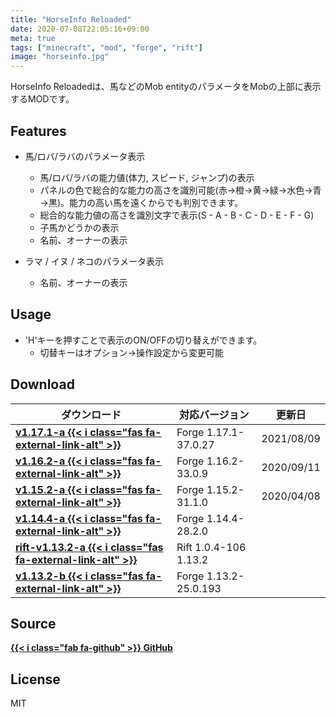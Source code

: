 ```yaml
---
title: "HorseInfo Reloaded"
date: 2020-07-08T22:05:16+09:00
meta: true
tags: ["minecraft", "mod", "forge", "rift"]
image: "horseinfo.jpg"
---
```


HorseInfo Reloadedは、馬などのMob entityのパラメータをMobの上部に表示するMODです。

## Features

* 馬/ロバ/ラバのパラメータ表示
  * 馬/ロバ/ラバの能力値(体力, スピード, ジャンプ)の表示
  * パネルの色で総合的な能力の高さを識別可能(赤→橙→黄→緑→水色→青→黒)。能力の高い馬を遠くからでも判別できます。
  * 総合的な能力値の高さを識別文字で表示(S - A - B - C - D - E - F - G)
  * 子馬かどうかの表示
  * 名前、オーナーの表示

* ラマ / イヌ / ネコのパラメータ表示
  * 名前、オーナーの表示

## Usage

* 'H'キーを押すことで表示のON/OFFの切り替えができます。
  * 切替キーはオプション→操作設定から変更可能

## Download

| ダウンロード                                                                              | 対応バージョン        | 更新日         |
| ----------------------------------------------------------------------------------------- | --------------------- | -------------- |
| **[v1.17.1-a {{< i class="fas fa-external-link-alt" >}}](https://bit.ly/2VAWwuA)**        | Forge 1.17.1-37.0.27   | 2021/08/09     |
| **[v1.16.2-a {{< i class="fas fa-external-link-alt" >}}](https://bit.ly/3ijuEl1)**        | Forge 1.16.2-33.0.9   | 2020/09/11     |
| **[v1.15.2-a {{< i class="fas fa-external-link-alt" >}}](https://bit.ly/2yFNiBF)**        | Forge 1.15.2-31.1.0   | 2020/04/08     |
| **[v1.14.4-a {{< i class="fas fa-external-link-alt" >}}](https://bit.ly/2MU0Y0P)**        | Forge 1.14.4-28.2.0   |                |
| **[rift-v1.13.2-a {{< i class="fas fa-external-link-alt" >}}](https://bit.ly/2lTRIP3)**   | Rift 1.0.4-106 1.13.2 |                |
| **[v1.13.2-b {{< i class="fas fa-external-link-alt" >}}](https://bit.ly/2XqDZ31)**        | Forge 1.13.2-25.0.193 |                |

## Source

**[{{< i class="fab fa-github" >}} GitHub](https://github.com/fubira/HorseInfoReloaded)**

## License

MIT
